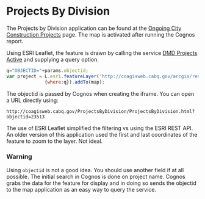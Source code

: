 # Projects By Division

The Projects by Division application can be found at the [Ongoing City Construction Projects](http://cognospublic.cabq.gov/cabqcognos/cgi-bin/cognos.cgi?b_action=cognosViewer&ui.action=run&ui.object=%2fcontent%2ffolder[%40name%3d%27DMD%20Projects%27]%2freport[%40name%3d%27DMD%20Division%20Projects%27]&ui.name=DMD%20Division%20Projects&run.outputFormat=&run.prompt=true)
page. The map is activated after running the Cognos report.

Using ESRI Leaflet, the feature is drawn by calling the service [DMD Projects Active](http://coagisweb.cabq.gov/arcgis/rest/services/public/fullviewer/MapServer/16) and supplying a query option.
```js
q="OBJECTID="+params.objectid;
var project = L.esri.featureLayer('http://coagisweb.cabq.gov/arcgis/rest/services/public/fullviewer/MapServer/16/',
              {where:q}).addTo(map);
```

The objectid is passed by Cognos when creating the iframe. You can open a URL directly using:

`http://coagisweb.cabq.gov/ProjectsByDivision/ProjectsByDivision.html?objectid=23513`

The use of ESRI Leaflet simplified the filtering vs using the ESRI REST API. An older version of this application
used the first and last coordinates of the feature to zoom to the layer. Not ideal.

### Warning
Using `objectid` is not a good idea. You should use another field if at all possible. The initial search in Cognos is done on project name. Cognos grabs the data for the feature for display and in doing so sends the objectid to the map application as an easy way to query the service.
